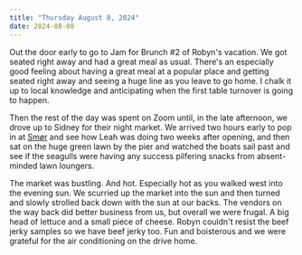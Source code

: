 ```yaml
---
title: "Thursday August 8, 2024"
date: 2024-08-08
---
```


Out the door early to go to Jam for Brunch #2 of Robyn's vacation.  We got seated right away and had a great meal as usual.  There's an especially good feeling about having a great meal at a popular place and getting seated right away and seeing a huge line as you leave to go home.  I chalk it up to local knowledge and anticipating when the first table turnover is going to happen.

Then the rest of the day was spent on Zoom until, in the late afternoon, we drove up to Sidney for their night market.  We arrived two hours early to pop in at [Smør](https://smor.ca) and see how Leah was doing two weeks after opening, and then sat on the huge green lawn by the pier and watched the boats sail past and see if the seagulls were having any success pilfering snacks from absent-minded lawn loungers.

The market was bustling.  And hot.  Especially hot as you walked west into the evening sun.  We scurried up the market into the sun and then turned and slowly strolled back down with the sun at our backs.  The vendors on the way back did better business from us, but overall we were frugal.  A big head of lettuce and a small piece of cheese.  Robyn couldn't resist the beef jerky samples so we have beef jerky too.  Fun and boisterous and we were grateful for the air conditioning on the drive home.
